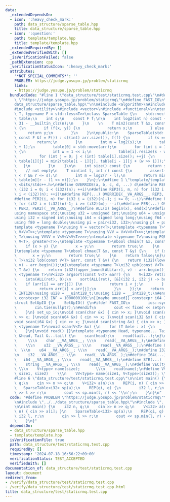 ```yaml
---
data:
  _extendedDependsOn:
  - icon: ':heavy_check_mark:'
    path: data_structure/sparse_table.hpp
    title: data_structure/sparse_table.hpp
  - icon: ':question:'
    path: template/template.hpp
    title: template/template.hpp
  _extendedRequiredBy: []
  _extendedVerifiedWith: []
  _isVerificationFailed: false
  _pathExtension: cpp
  _verificationStatusIcon: ':heavy_check_mark:'
  attributes:
    '*NOT_SPECIAL_COMMENTS*': ''
    PROBLEM: https://judge.yosupo.jp/problem/staticrmq
    links:
    - https://judge.yosupo.jp/problem/staticrmq
  bundledCode: "#line 1 \"data_structure/test/staticrmq.test.cpp\"\n#define PROBLEM\
    \ \"https://judge.yosupo.jp/problem/staticrmq\"\n#define FAST_IO\n\n#line 2 \"\
    data_structure/sparse_table.hpp\"\n\n#include <algorithm>\n#include <cassert>\n\
    #include <utility>\n#include <vector>\n#include <functional>\n\ntemplate <typename\
    \ T, typename F = std::less<T>>\nclass SparseTable {\n    std::vector<std::vector<T>>\
    \ table;\n    int s;\n    const F f;\n\n    int log2(int n) const {\n        return\
    \ 31 - __builtin_clz(n);\n    }\n    \n    T min2(const T &x, const T &y) const\
    \ {\n        if (f(x, y)) {\n            return x;\n        } else {\n       \
    \     return y;\n        }\n    }\n\npublic:\n    SparseTable(std::vector<T> arr,\
    \ const F &f = F()) : s((int) arr.size()), f(f) {\n        if (s == 0) {\n   \
    \         return;\n        }\n        int m = log2(s);\n        table.resize(m\
    \ + 1);\n        table[0] = std::move(arr);\n        for (int i = 1; i <= m; ++i)\
    \ {\n            int w = 1 << i;\n            table[i].resize(s - w + 1);\n  \
    \          for (int j = 0; j < (int) table[i].size(); ++j) {\n               \
    \ table[i][j] = min2(table[i - 1][j], table[i - 1][j + (w >> 1)]);\n         \
    \   }\n        }\n    }\n\n    int size() const {\n        return s;\n    }\n\n\
    \    // not empty\n    T min(int l, int r) const {\n        assert(l >= 0 && l\
    \ < r && r <= s);\n        int m = log2(r - l);\n        return min2(table[m][l],\
    \ table[m][r - (1 << m)]);\n    }\n};\n\n#line 1 \"template/template.hpp\"\n#include\
    \ <bits/stdc++.h>\n#define OVERRIDE(a, b, c, d, ...) d\n#define REP2(i, n) for\
    \ (i32 i = 0; i < (i32)(n); ++i)\n#define REP3(i, m, n) for (i32 i = (i32)(m);\
    \ i < (i32)(n); ++i)\n#define REP(...) OVERRIDE(__VA_ARGS__, REP3, REP2)(__VA_ARGS__)\n\
    #define PER2(i, n) for (i32 i = (i32)(n)-1; i >= 0; --i)\n#define PER3(i, m, n)\
    \ for (i32 i = (i32)(n)-1; i >= (i32)(m); --i)\n#define PER(...) OVERRIDE(__VA_ARGS__,\
    \ PER3, PER2)(__VA_ARGS__)\n#define ALL(x) begin(x), end(x)\n#define LEN(x) (i32)(x.size())\n\
    using namespace std;\nusing u32 = unsigned int;\nusing u64 = unsigned long long;\n\
    using i32 = signed int;\nusing i64 = signed long long;\nusing f64 = double;\n\
    using f80 = long double;\nusing pi = pair<i32, i32>;\nusing pl = pair<i64, i64>;\n\
    template <typename T>\nusing V = vector<T>;\ntemplate <typename T>\nusing VV =\
    \ V<V<T>>;\ntemplate <typename T>\nusing VVV = V<V<V<T>>>;\ntemplate <typename\
    \ T>\nusing VVVV = V<V<V<V<T>>>>;\ntemplate <typename T>\nusing PQR = priority_queue<T,\
    \ V<T>, greater<T>>;\ntemplate <typename T>\nbool chmin(T &x, const T &y) {\n\
    \    if (x > y) {\n        x = y;\n        return true;\n    }\n    return false;\n\
    }\ntemplate <typename T>\nbool chmax(T &x, const T &y) {\n    if (x < y) {\n \
    \       x = y;\n        return true;\n    }\n    return false;\n}\ntemplate <typename\
    \ T>\ni32 lob(const V<T> &arr, const T &v) {\n    return (i32)(lower_bound(ALL(arr),\
    \ v) - arr.begin());\n}\ntemplate <typename T>\ni32 upb(const V<T> &arr, const\
    \ T &v) {\n    return (i32)(upper_bound(ALL(arr), v) - arr.begin());\n}\ntemplate\
    \ <typename T>\nV<i32> argsort(const V<T> &arr) {\n    V<i32> ret(arr.size());\n\
    \    iota(ALL(ret), 0);\n    sort(ALL(ret), [&](i32 i, i32 j) -> bool {\n    \
    \    if (arr[i] == arr[j]) {\n            return i < j;\n        } else {\n  \
    \          return arr[i] < arr[j];\n        }\n    });\n    return ret;\n}\n#ifdef\
    \ INT128\nusing u128 = __uint128_t;\nusing i128 = __int128_t;\n#endif\n[[maybe_unused]]\
    \ constexpr i32 INF = 1000000100;\n[[maybe_unused]] constexpr i64 INF64 = 3000000000000000100;\n\
    struct SetUpIO {\n    SetUpIO() {\n#ifdef FAST_IO\n        ios::sync_with_stdio(false);\n\
    \        cin.tie(nullptr);\n#endif\n        cout << fixed << setprecision(15);\n\
    \    }\n} set_up_io;\nvoid scan(char &x) { cin >> x; }\nvoid scan(u32 &x) { cin\
    \ >> x; }\nvoid scan(u64 &x) { cin >> x; }\nvoid scan(i32 &x) { cin >> x; }\n\
    void scan(i64 &x) { cin >> x; }\nvoid scan(string &x) { cin >> x; }\ntemplate\
    \ <typename T>\nvoid scan(V<T> &x) {\n    for (T &ele : x) {\n        scan(ele);\n\
    \    }\n}\nvoid read() {}\ntemplate <typename Head, typename... Tail>\nvoid read(Head\
    \ &head, Tail &...tail) {\n    scan(head);\n    read(tail...);\n}\n#define CHAR(...)\
    \     \\\n    char __VA_ARGS__; \\\n    read(__VA_ARGS__);\n#define U32(...) \
    \    \\\n    u32 __VA_ARGS__; \\\n    read(__VA_ARGS__);\n#define U64(...)   \
    \  \\\n    u64 __VA_ARGS__; \\\n    read(__VA_ARGS__);\n#define I32(...)     \\\
    \n    i32 __VA_ARGS__; \\\n    read(__VA_ARGS__);\n#define I64(...)     \\\n \
    \   i64 __VA_ARGS__; \\\n    read(__VA_ARGS__);\n#define STR(...)        \\\n\
    \    string __VA_ARGS__; \\\n    read(__VA_ARGS__);\n#define VEC(type, name, size)\
    \ \\\n    V<type> name(size);       \\\n    read(name);\n#define VVEC(type, name,\
    \ size1, size2)    \\\n    VV<type> name(size1, V<type>(size2)); \\\n    read(name);\n\
    #line 6 \"data_structure/test/staticrmq.test.cpp\"\n\nint main() {\n    i32 n,\
    \ q;\n    cin >> n >> q;\n    V<i32> a(n);\n    REP(i, n) { cin >> a[i]; }\n \
    \   SparseTable<i32> sp(a);\n    REP(qi, q) {\n        i32 l, r;\n        cin\
    \ >> l >> r;\n        cout << sp.min(l, r) << '\\n';\n    }\n}\n"
  code: "#define PROBLEM \"https://judge.yosupo.jp/problem/staticrmq\"\n#define FAST_IO\n\
    \n#include \"../../data_structure/sparse_table.hpp\"\n#include \"../../template/template.hpp\"\
    \n\nint main() {\n    i32 n, q;\n    cin >> n >> q;\n    V<i32> a(n);\n    REP(i,\
    \ n) { cin >> a[i]; }\n    SparseTable<i32> sp(a);\n    REP(qi, q) {\n       \
    \ i32 l, r;\n        cin >> l >> r;\n        cout << sp.min(l, r) << '\\n';\n\
    \    }\n}"
  dependsOn:
  - data_structure/sparse_table.hpp
  - template/template.hpp
  isVerificationFile: true
  path: data_structure/test/staticrmq.test.cpp
  requiredBy: []
  timestamp: '2024-07-18 16:56:22+09:00'
  verificationStatus: TEST_ACCEPTED
  verifiedWith: []
documentation_of: data_structure/test/staticrmq.test.cpp
layout: document
redirect_from:
- /verify/data_structure/test/staticrmq.test.cpp
- /verify/data_structure/test/staticrmq.test.cpp.html
title: data_structure/test/staticrmq.test.cpp
---
```


